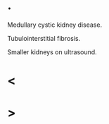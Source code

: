 # .

Medullary cystic kidney disease.

Tubulointerstitial fibrosis.

Smaller kidneys on ultrasound.

# <

# >
